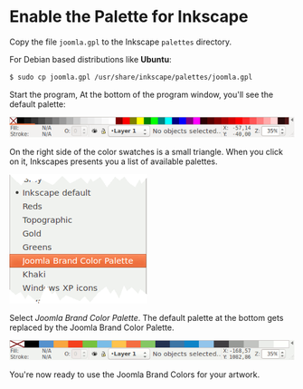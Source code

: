 # Enable the Palette for Inkscape

Copy the file `joomla.gpl` to the Inkscape `palettes` directory.
 
For Debian based distributions like **Ubuntu**:

```bash
$ sudo cp joomla.gpl /usr/share/inkscape/palettes/joomla.gpl
```

Start the program,
At the bottom of the program window, you'll see the default palette:

![Inkscape default palette](img/inkscape-default-palette.png)

On the right side of the color swatches is a small triangle.
When you click on it, Inkscapes presents you a list of available palettes.

![Inkscape palette selection](img/inkscape-palette-selection.png)

Select *Joomla Brand Color Palette*. The default palette at the bottom gets replaced by the Joomla Brand Color Palette.

![Inkscape Joomla palette](img/inkscape-joomla-palette.png)

You're now ready to use the Joomla Brand Colors for your artwork.

